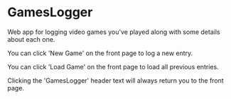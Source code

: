 # GamesLogger
Web app for logging video games you've played along with some details about each one.


You can click 'New Game' on the front page to log a new entry.

You can click 'Load Game' on the front page to load all previous entries.

Clicking the 'GamesLogger' header text will always return you to the front page.

